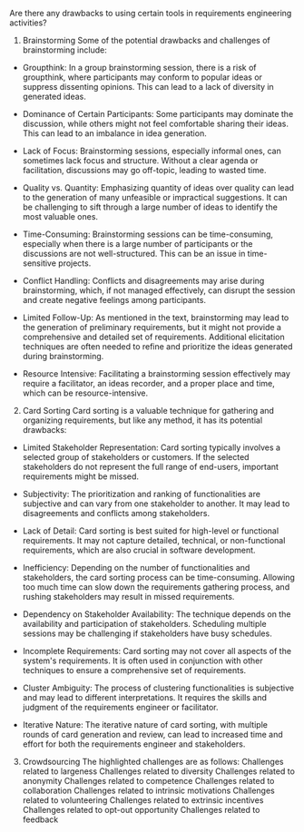 Are there any drawbacks to using certain tools in requirements engineering activities?

1. Brainstorming
Some of the potential drawbacks and challenges of brainstorming include:

- Groupthink: In a group brainstorming session, there is a risk of groupthink, where participants may conform to popular ideas or suppress dissenting opinions. This can lead to a lack of diversity in generated ideas.

- Dominance of Certain Participants: Some participants may dominate the discussion, while others might not feel comfortable sharing their ideas. This can lead to an imbalance in idea generation.

- Lack of Focus: Brainstorming sessions, especially informal ones, can sometimes lack focus and structure. Without a clear agenda or facilitation, discussions may go off-topic, leading to wasted time.

- Quality vs. Quantity: Emphasizing quantity of ideas over quality can lead to the generation of many unfeasible or impractical suggestions. It can be challenging to sift through a large number of ideas to identify the most valuable ones.

- Time-Consuming: Brainstorming sessions can be time-consuming, especially when there is a large number of participants or the discussions are not well-structured. This can be an issue in time-sensitive projects.

- Conflict Handling: Conflicts and disagreements may arise during brainstorming, which, if not managed effectively, can disrupt the session and create negative feelings among participants.

- Limited Follow-Up: As mentioned in the text, brainstorming may lead to the generation of preliminary requirements, but it might not provide a comprehensive and detailed set of requirements. Additional elicitation techniques are often needed to refine and prioritize the ideas generated during brainstorming.

- Resource Intensive: Facilitating a brainstorming session effectively may require a facilitator, an ideas recorder, and a proper place and time, which can be resource-intensive.

2. Card Sorting
Card sorting is a valuable technique for gathering and organizing requirements, but like any method, it has its potential drawbacks:

- Limited Stakeholder Representation: Card sorting typically involves a selected group of stakeholders or customers. If the selected stakeholders do not represent the full range of end-users, important requirements might be missed.

- Subjectivity: The prioritization and ranking of functionalities are subjective and can vary from one stakeholder to another. It may lead to disagreements and conflicts among stakeholders.

- Lack of Detail: Card sorting is best suited for high-level or functional requirements. It may not capture detailed, technical, or non-functional requirements, which are also crucial in software development.

- Inefficiency: Depending on the number of functionalities and stakeholders, the card sorting process can be time-consuming. Allowing too much time can slow down the requirements gathering process, and rushing stakeholders may result in missed requirements.

- Dependency on Stakeholder Availability: The technique depends on the availability and participation of stakeholders. Scheduling multiple sessions may be challenging if stakeholders have busy schedules.

- Incomplete Requirements: Card sorting may not cover all aspects of the system's requirements. It is often used in conjunction with other techniques to ensure a comprehensive set of requirements.

- Cluster Ambiguity: The process of clustering functionalities is subjective and may lead to different interpretations. It requires the skills and judgment of the requirements engineer or facilitator.

- Iterative Nature: The iterative nature of card sorting, with multiple rounds of card generation and review, can lead to increased time and effort for both the requirements engineer and stakeholders.

3. Crowdsourcing
 The highlighted challenges are as follows:
Challenges related to largeness
Challenges related to diversity
Challenges related to anonymity
Challenges related to competence
Challenges related to collaboration
Challenges related to intrinsic motivations
Challenges related to volunteering
Challenges related to extrinsic incentives
Challenges related to opt-out opportunity
Challenges related to feedback
